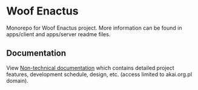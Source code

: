 # Woof Enactus

Monorepo for Woof Enactus project. More information can be found in apps/client and apps/server readme files.

## Documentation

View [Non-technical documentation](https://docs.google.com/document/d/1M5ixBKzLSyro1FW46LzCe5apmHAg5bFIhCO2NuPpSRY) which contains detailed project features, development schedule, design, etc. (access limited to akai.org.pl domain).